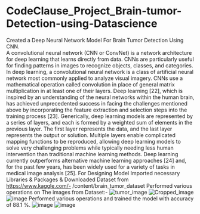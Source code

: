 # CodeClause_Project_Brain-tumor-Detection-using-Datascience
Created a Deep Neural Network Model For Brain Tumor Detection Using CNN.   
A convolutional neural network (CNN or ConvNet) is a network architecture for deep learning that learns directly from data. CNNs are particularly useful for finding patterns in images to recognize objects, classes, and categories. In deep learning, a convolutional neural network is a class of artificial neural network most commonly applied to analyze visual imagery. CNNs use a mathematical operation called convolution in place of general matrix multiplication in at least one of their layers.
Deep learning [22], which is inspired by an understanding of the neural networks within the human brain, has achieved unprecedented success in facing the challenges mentioned above by incorporating the feature extraction and selection steps into the training process [23]. Generically, deep learning models are represented by a series of layers, and each is formed by a weighted sum of elements in the previous layer. The first layer represents the data, and the last layer represents the output or solution. Multiple layers enable complicated mapping functions to be reproduced, allowing deep learning models to solve very challenging problems while typically needing less human intervention than traditional machine learning methods. Deep learning currently outperforms alternative machine learning approaches [24] and, for the past few years, has been widely used for a variety of tasks in medical image analysis [25].
For Designing Model Imported necessary Libraries & Packages & Downloaded Dataset from https://www.kaggle.com/- /content/brain_tumor_dataset
Performed various operations on The images from Dataset:- 
![tumor_image](https://github.com/JANVI999/CodeClause_Project_Brain-tumor-Detection-using-Datascience/assets/83579839/9ef158c6-c73e-4ebf-8c10-b9f6e9b9b79c)
![Cropped_image](https://github.com/JANVI999/CodeClause_Project_Brain-tumor-Detection-using-Datascience/assets/83579839/2ded886c-e145-4cac-a9a3-33e7469e08a9) 
![image](https://github.com/JANVI999/CodeClause_Project_Brain-tumor-Detection-using-Datascience/assets/83579839/698727b7-a8c2-4368-9c40-4e37620c1784)
Performed various operations and trained the model with accuracy of 88.1 %.
![image](https://github.com/JANVI999/CodeClause_Project_Brain-tumor-Detection-using-Datascience/assets/83579839/8ec48e65-2f56-474e-b237-3498754d5e85)
![image](https://github.com/JANVI999/CodeClause_Project_Brain-tumor-Detection-using-Datascience/assets/83579839/5288bc36-de47-49d4-aa14-79cdb6654887)

